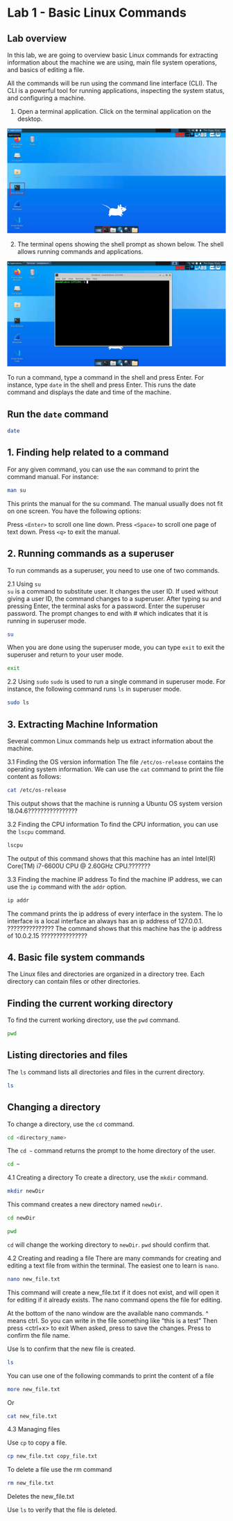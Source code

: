 # Lab 1 - Basic Linux Commands

## Lab overview

In this lab, we are going to overview basic Linux commands for extracting information about the machine we are using, main file system operations, and basics of editing a file.

All the commands will be run using the command line interface (CLI). The CLI is a powerful tool for running applications, inspecting the system status, and configuring a machine.

1. Open a terminal application. Click on the terminal application on the desktop.

![Terminal Application](fig1.png)

2. The terminal opens showing the shell prompt as shown below. The shell allows running commands and applications.

![Terminal](fig2.png)

To run a command, type a command in the shell and press Enter. For instance, type `date` in the shell and press Enter. This runs the date command and displays the date and time of the machine.

## Run the `date` command

```bash
date
```


## 1. Finding help related to a command

For any given command, you can use the `man` command to print the command manual. For instance:

```bash
man su
```

This prints the manual for the su command. The manual usually does not fit on one screen. You have the following options:

Press `<Enter>` to scroll one line down.
Press `<Space>` to scroll one page of text down.
Press `<q>` to exit the manual.  

## 2. Running commands as a superuser

To run commands as a superuser, you need to use one of two commands.

2.1 Using `su`  
`su` is a command to substitute user. It changes the user ID. If used without giving a user ID, the command changes to a superuser. After typing su and pressing Enter, the terminal asks for a password. Enter the superuser password. The prompt changes to end with # which indicates that it is running in superuser mode.

```bash
su
```

When you are done using the superuser mode, you can type `exit` to exit the superuser and return to your user mode.

```bash
exit
```

2.2 Using `sudo`
`sudo` is used to run a single command in superuser mode. For instance, the following command runs `ls` in superuser mode.

```bash
sudo ls
```

## 3. Extracting Machine Information

Several common Linux commands help us extract information about the machine.

3.1 Finding the OS version information
The file `/etc/os-release` contains the operating system information. We can use the `cat` command to print the file content as follows:

```bash
cat /etc/os-release
```

This output shows that the machine is running a Ubuntu OS system version 18.04.6????????????????

3.2 Finding the CPU information
To find the CPU information, you can use the `lscpu` command.

```bash
lscpu
```

The output of this command shows that this machine has an intel Intel(R) Core(TM) i7-6600U CPU @ 2.60GHz CPU.???????

3.3 Finding the machine IP address
To find the machine IP address, we can use the `ip` command with the `addr` option.

```bash
ip addr
```
The command prints the ip address of every interface in the system. The lo interface is a local interface an always has an ip address of 127.0.0.1. ???????????????
The command shows that this machine has the ip address of 10.0.2.15 ???????????????

## 4. Basic file system commands

The Linux files and directories are organized in a directory tree. Each directory can contain files or other directories.

## Finding the current working directory
To find the current working directory, use the `pwd` command.

```bash
pwd
```  

## Listing directories and files
The `ls` command lists all directories and files in the current directory.

```bash
ls
```

## Changing a directory
To change a directory, use the `cd` command.

```bash
cd <directory_name>
```

The `cd ~` command returns the prompt to the home directory of the user.

```bash
cd ~
```

4.1 Creating a directory
To create a directory, use the `mkdir` command.

```bash
mkdir newDir
```

This command creates a new directory named `newDir`.

```bash
cd newDir
```

```bash
pwd
```

`cd` will change the working directory to `newDir`. `pwd` should confirm that.

4.2 Creating and reading a file
There are many commands for creating and editing a text file from within the terminal. The easiest one to learn is `nano`.

```bash
nano new_file.txt
```

This command will create a new_file.txt if it does not exist, and will open it for editing if it already exists.
The nano command opens the file for editing.

At the bottom of the nano window are the available nano commands. ^ means ctrl.
So you can write in the file something like “this is a test”
Then press <ctrl+x> to exit
When asked, press <y> to save the changes.
Press <enter> to confirm the file name.

Use ls to confirm that the new file is created.

```bash
ls
```

You can use one of the following commands to print the content of a file

```bash
more new_file.txt
```

Or 

```bash
cat new_file.txt
```

4.3	Managing files

Use `cp` to copy a file.

```bash
cp new_file.txt copy_file.txt
```

To delete a file use the rm command

```bash
rm new_file.txt
```

Deletes the new_file.txt

Use `ls` to verify that the file is deleted.

